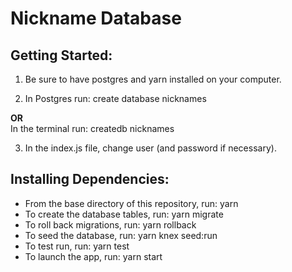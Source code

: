Nickname Database
=================

## Getting Started:
1. Be sure to have postgres and yarn installed on your computer.  

2. In Postgres run: create database nicknames  

**OR**  
 In the terminal run: createdb nicknames  

3. In the index.js file, change user (and password if necessary).

## Installing Dependencies:
* From the base directory of this repository, run: yarn  
* To create the database tables, run: yarn migrate  
* To roll back migrations, run: yarn rollback  
* To seed the database, run: yarn knex seed:run  
* To test run, run: yarn test  
* To launch the app, run: yarn start  

